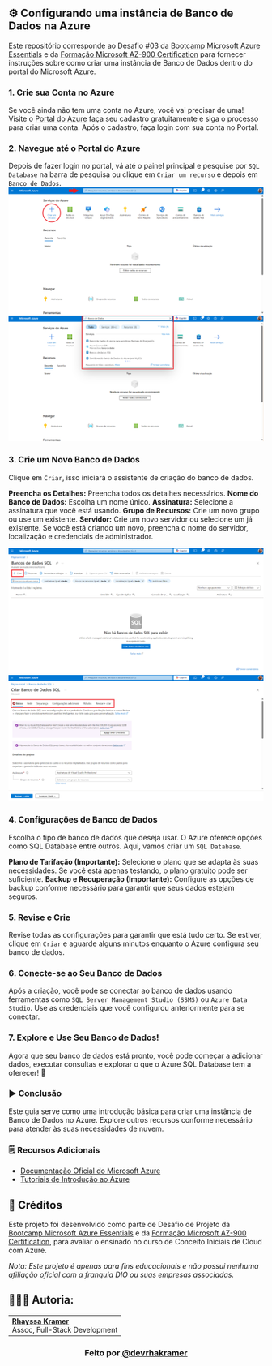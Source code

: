 ## ⚙️ Configurando uma instância de Banco de Dados na Azure

Este repositório corresponde ao Desafio #03 da [Bootcamp Microsoft Azure Essentials](https://www.dio.me/bootcamp/microsoft-azure-essentials?ref=AFOXWYVRXGV9) e da [Formação Microsoft AZ-900 Certification](https://web.dio.me/track/formacao-microsoft-az-900-certification) para fornecer instruções sobre como criar uma instância de Banco de Dados dentro do portal do Microsoft Azure.

### 1. Crie sua Conta no Azure
Se você ainda não tem uma conta no Azure, você vai precisar de uma! Visite o [Portal do Azure](https://portal.azure.com/) faça seu cadastro gratuitamente e siga o processo para criar uma conta. Após o cadastro, faça login com sua conta no Portal.

### 2. Navegue até o Portal do Azure
Depois de fazer login no portal, vá até o painel principal e pesquise por `SQL Database` na barra de pesquisa ou clique em `Criar um recurso` e depois em `Banco de Dados`.
![Imagem 1](https://github.com/rhayssakramer/formacao-azure-fundamentals/blob/main/Desafio%2303-Configurando-uma-instancia-de-Banco-de-Dados-na-Azure/img/Imagem1.png)
![Imagem 2](https://github.com/rhayssakramer/formacao-azure-fundamentals/blob/main/Desafio%2303-Configurando-uma-instancia-de-Banco-de-Dados-na-Azure/img/Imagem%202.png)

### 3. Crie um Novo Banco de Dados
Clique em `Criar`, isso iniciará o assistente de criação do banco de dados.  

**Preencha os Detalhes:** Preencha todos os detalhes necessários.
**Nome do Banco de Dados:** Escolha um nome único.
**Assinatura:** Selecione a assinatura que você está usando.
**Grupo de Recursos:** Crie um novo grupo ou use um existente.
**Servidor:** Crie um novo servidor ou selecione um já existente. Se você está criando um novo, preencha o nome do servidor, localização e credenciais de administrador.

![Imagem 3](https://github.com/rhayssakramer/formacao-azure-fundamentals/blob/main/Desafio%2303-Configurando-uma-instancia-de-Banco-de-Dados-na-Azure/img/Imagem%203.png)
![Imagem 4](https://github.com/rhayssakramer/formacao-azure-fundamentals/blob/main/Desafio%2303-Configurando-uma-instancia-de-Banco-de-Dados-na-Azure/img/Imagem%204.png)

### 4. Configurações de Banco de Dados
Escolha o tipo de banco de dados que deseja usar. O Azure oferece opções como SQL Database entre outros. Aqui, vamos criar um `SQL Database`.

**Plano de Tarifação (Importante):** Selecione o plano que se adapta às suas necessidades. Se você está apenas testando, o plano gratuito pode ser suficiente.
**Backup e Recuperação (Importante):** Configure as opções de backup conforme necessário para garantir que seus dados estejam seguros.

### 5. Revise e Crie
Revise todas as configurações para garantir que está tudo certo. Se estiver, clique em `Criar` e aguarde alguns minutos enquanto o Azure configura seu banco de dados.

### 6. Conecte-se ao Seu Banco de Dados
Após a criação, você pode se conectar ao banco de dados usando ferramentas como `SQL Server Management Studio (SSMS)` ou `Azure Data Studio`. Use as credenciais que você configurou anteriormente para se conectar.

### 7. Explore e Use Seu Banco de Dados!
Agora que seu banco de dados está pronto, você pode começar a adicionar dados, executar consultas e explorar o que o Azure SQL Database tem a oferecer! 🚀

### ▶️ Conclusão
Este guia serve como uma introdução básica para criar uma instância de Banco de Dados no Azure. Explore outros recursos conforme necessário para atender às suas necessidades de nuvem.

### 🗒️ Recursos Adicionais
- [Documentação Oficial do Microsoft Azure](https://docs.microsoft.com/azure)
- [Tutoriais de Introdução ao Azure](https://docs.microsoft.com/learn/paths/azure-fundamentals/)

## 🔗 Créditos
Este projeto foi desenvolvido como parte de Desafio de Projeto da [Bootcamp Microsoft Azure Essentials](https://www.dio.me/bootcamp/microsoft-azure-essentials?ref=AFOXWYVRXGV9) e da [Formação Microsoft AZ-900 Certification](https://web.dio.me/track/formacao-microsoft-az-900-certification), para avaliar o ensinado no curso de Conceito Iniciais de Cloud com Azure.

*Nota: Este projeto é apenas para fins educacionais e não possui nenhuma afiliação oficial com a franquia DIO ou suas empresas associadas.*

## 👩🏼‍💻 Autoria:
<table style="border=0">
  <tr>
    <td align="left">
      <a href="https://github.com/rhayssakramer">
        <span><b>Rhayssa Kramer</b></span>
      </a>
      <br>
      <span>Assoc, Full-Stack Development</span>
    </td>
  </tr>
</table>

### <div align="center">Feito por <a href="https://github.com/rhayssakramer">@devrhakramer</a></div>
